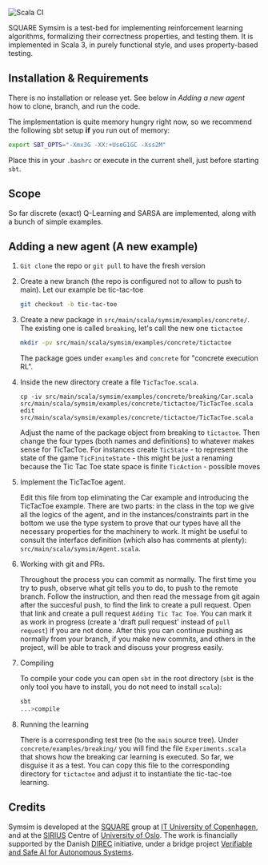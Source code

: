 ![Scala CI](https://github.com/itu-square/symsim/workflows/Scala%20CI/badge.svg)

SQUARE Symsim is a test-bed for implementing reinforcement learning
algorithms, formalizing their correctness properties, and testing
them.  It is implemented in Scala 3, in purely functional style, and
uses property-based testing.

## Installation & Requirements

There is no installation or release yet.  See below in _Adding a new
agent_ how to clone, branch, and run the code.

The implementation is quite memory hungry right now, so we recommend
the following sbt setup __if__ you run out of memory:

   ```sh
   export SBT_OPTS="-Xmx3G -XX:+UseG1GC -Xss2M"
   ```

Place this in your `.bashrc` or execute in the current shell, just
before starting `sbt`.

## Scope

So far discrete (exact) Q-Learning and SARSA are implemented, along
with a bunch of simple examples.

## Adding a new agent (A new example)

1. `Git clone` the repo or `git pull` to have the fresh version
2. Create a new branch (the repo is configured not to allow to push to main).  Let our example be tic-tac-toe

   ```sh
   git checkout -b tic-tac-toe
   ```
3. Create a new package in `src/main/scala/symsim/examples/concrete/`. The existing one is called `breaking`, let's call the new one `tictactoe`

   ```sh
   mkdir -pv src/main/scala/symsim/examples/concrete/tictactoe
   ```
   The package goes under `examples` and `concrete` for "concrete execution RL".

4. Inside the new directory create a file `TicTacToe.scala`.
   ```
   cp -iv src/main/scala/symsim/examples/concrete/breaking/Car.scala src/main/scala/symsim/examples/concrete/tictactoe/TicTacToe.scala
   edit src/main/scala/symsim/examples/concrete/tictactoe/TicTacToe.scala
   ```
   Adjust the name of the package object from breaking to `tictactoe`. Then change the four types (both names and definitions) to whatever makes sense for TicTacToe. For instances create
   `TicState` - to represent the state of the game
   `TicFiniteState` - this might be just a renaming because the Tic Tac Toe state space is finite
   `TicAction` - possible moves

5. Implement the TicTacToe agent.

   Edit this file from top eliminating the Car example and introducing the TicTacToe example. There are two parts: in the class in the top we give all the logics of the agent, and in the instances/constraints part in the bottom we use the type system to prove that our types have all the necessary properties for the machinery to work.  It might be useful to consult the interface definition (which also has comments at plenty): `src/main/scala/symsim/Agent.scala`.

7. Working with git and PRs.

   Throughout the process you can commit as normally.  The first time you try to push, observe what git tells you to do, to push to the remote branch. Follow the instruction, and then read the message from git again after the succesful push, to find the link to create a pull request.  Open that link and create a pull request `Adding Tic Tac Toe`.  You can mark it as work in progress (create a 'draft pull request' instead of `pull request`) if you are not done.  After this you can continue pushing as normally from your branch, if you make new commits, and others in the project, will be able to track and discuss your progress easily.

8. Compiling

   To compile your code you can open `sbt` in the root directory (`sbt` is the only tool you have to install, you do not need to install `scala`):

   ```bash
   sbt
   ...>compile
   ```

9. Running the learning

   There is a corresponding test tree (to the `main` source tree).  Under `concrete/examples/breaking/` you will find the file `Experiments.scala` that shows how the breaking car learning is executed.  So far, we disguise it as a test.  You can copy this file to the corresponding directory for `tictactoe` and adjust it to instantiate the tic-tac-toe learning.

## Credits

Symsim is developed at the [SQUARE](https://square.itu.dk) group at [IT
University of Copenhagen](https://www.itu.dk), and at the [SIRIUS](https://sirius-labs.no/) Centre of [University of Oslo](https://www.uio.no).  The work is financially supported by the Danish [DIREC](https://direc.dk) initiative, under a bridge project [Verifiable and Safe AI for Autonomous Systems](https://direc.dk/verifiable-and-safe-ai-for-autonomous-systems/).
